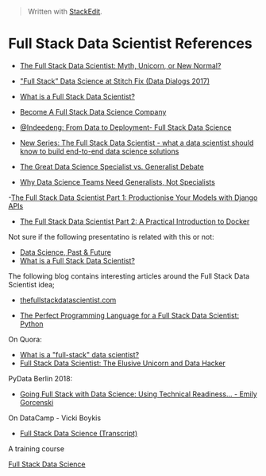 > Written with [StackEdit](https://stackedit.io/).

# Full Stack Data Scientist References

- [The Full Stack Data Scientist: Myth, Unicorn, or New Normal?](https://www.forbes.com/sites/cognitiveworld/2019/09/11/the-full-stack-data-scientist-myth-unicorn-or-new-normal/#4c39595d2c60)

- ["Full Stack” Data Science at Stitch Fix (Data Dialogs 2017)](https://www.youtube.com/watch?v=ErrHRMiNNXE)

- [What is a Full Stack Data Scientist?](https://thefullstackdatascientist.com/blog/what-is-a-full-stack-data-scientist/)
- [Become A Full Stack Data Science Company](https://blog.dominodatalab.com/become-full-stack-data-science-company/)
- [@Indeedeng: From Data to Deployment- Full Stack Data Science](https://www.youtube.com/watch?v=LLvvNNWp3D0)

- [New Series: The Full Stack Data Scientist - what a data scientist should know to build end-to-end data science solutions](https://medium.com/applied-data-science/new-series-the-full-stack-data-scientist-15791cbef626)

- [The Great Data Science Specialist vs. Generalist Debate](http://lineardigressions.com/episodes/2019/4/14/the-great-data-science-specialist-vs-generalist-debate)
- [Why Data Science Teams Need Generalists, Not Specialists](https://hbr.org/2019/03/why-data-science-teams-need-generalists-not-specialists)

-[The Full Stack Data Scientist Part 1: Productionise Your Models with Django APIs](https://medium.com/applied-data-science/the-full-stack-data-scientist-part-1-productionise-your-models-with-django-apis-7799b893ce7c)
- [The Full Stack Data Scientist Part 2: A Practical Introduction to Docker](https://medium.com/applied-data-science/the-full-stack-data-scientist-part-2-a-practical-introduction-to-docker-1ea932c89b57)

Not sure if the following presentatino is related with this or not:

- [Data Science, Past & Future](https://blog.dominodatalab.com/data-science-past-future/)
- [What is a Full Stack Data Scientist?](https://analyticsindiamag.com/full-stack-data-scientist/)

The following blog contains interesting articles around the Full Stack Data Scientist idea;

- [thefullstackdatascientist.com](https://thefullstackdatascientist.com/)

- [The Perfect Programming Language for a Full Stack Data Scientist: Python](https://thefullstackdatascientist.com/blog/the-perfect-programming-language-for-a-full-stack-data-scientist-python/)

On Quora:

- [What is a "full-stack" data scientist?](https://www.quora.com/What-is-a-full-stack-data-scientist)
- [Full Stack Data Scientist: The Elusive Unicorn and Data Hacker](https://www.datasciencecentral.com/profiles/blogs/full-stack-data-scientist-the-elusive-unicorn-and-data-hacker)

PyData Berlin 2018:

- [Going Full Stack with Data Science: Using Technical Readiness... - Emily Gorcenski](https://www.youtube.com/watch?v=huqpXMNFD54)

On DataCamp - Vicki Boykis

- [Full Stack Data Science (Transcript)](https://www.datacamp.com/community/blog/full-stack-data-science-transcript)

A training course

[Full Stack Data Science](https://amitkaps.com/fullstack)
<!--stackedit_data:
eyJoaXN0b3J5IjpbMTA5MTMxNTc3MiwxMjE2NjM3MSwxMjcyNT
k2MzM1LDU3MDk1NTQ4Nl19
-->
